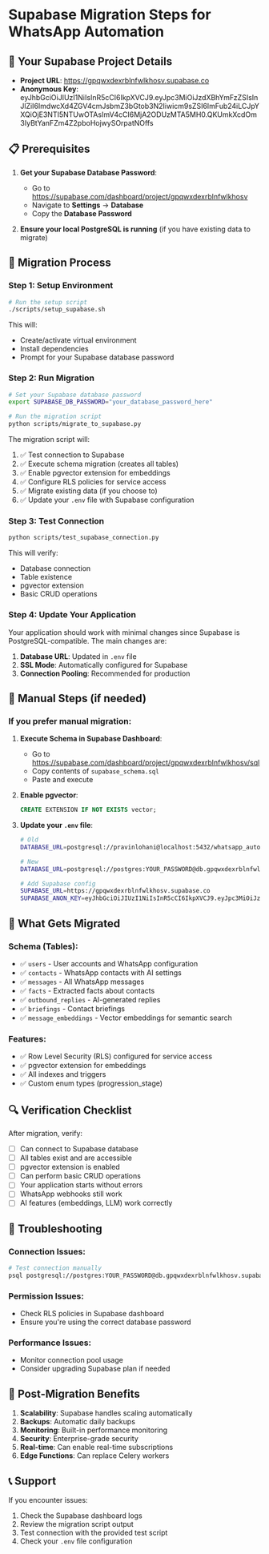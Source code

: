 # Supabase Migration Steps for WhatsApp Automation

## 🎯 Your Supabase Project Details

- **Project URL**: https://gpqwxdexrblnfwlkhosv.supabase.co
- **Anonymous Key**: eyJhbGciOiJIUzI1NiIsInR5cCI6IkpXVCJ9.eyJpc3MiOiJzdXBhYmFzZSIsInJlZiI6ImdwcXd4ZGV4cmJsbmZ3bGtob3N2Iiwicm9sZSI6ImFub24iLCJpYXQiOjE3NTI5NTUwOTAsImV4cCI6MjA2ODUzMTA5MH0.QKUmkXcdOm3IyBtYanFZm4Z2pboHojwySOrpatNOffs

## 📋 Prerequisites

1. **Get your Supabase Database Password**:
   - Go to https://supabase.com/dashboard/project/gpqwxdexrblnfwlkhosv
   - Navigate to **Settings** → **Database**
   - Copy the **Database Password**

2. **Ensure your local PostgreSQL is running** (if you have existing data to migrate)

## 🚀 Migration Process

### Step 1: Setup Environment

```bash
# Run the setup script
./scripts/setup_supabase.sh
```

This will:
- Create/activate virtual environment
- Install dependencies
- Prompt for your Supabase database password

### Step 2: Run Migration

```bash
# Set your Supabase database password
export SUPABASE_DB_PASSWORD="your_database_password_here"

# Run the migration script
python scripts/migrate_to_supabase.py
```

The migration script will:
1. ✅ Test connection to Supabase
2. ✅ Execute schema migration (creates all tables)
3. ✅ Enable pgvector extension for embeddings
4. ✅ Configure RLS policies for service access
5. ✅ Migrate existing data (if you choose to)
6. ✅ Update your `.env` file with Supabase configuration

### Step 3: Test Connection

```bash
python scripts/test_supabase_connection.py
```

This will verify:
- Database connection
- Table existence
- pgvector extension
- Basic CRUD operations

### Step 4: Update Your Application

Your application should work with minimal changes since Supabase is PostgreSQL-compatible. The main changes are:

1. **Database URL**: Updated in `.env` file
2. **SSL Mode**: Automatically configured for Supabase
3. **Connection Pooling**: Recommended for production

## 🔧 Manual Steps (if needed)

### If you prefer manual migration:

1. **Execute Schema in Supabase Dashboard**:
   - Go to https://supabase.com/dashboard/project/gpqwxdexrblnfwlkhosv/sql
   - Copy contents of `supabase_schema.sql`
   - Paste and execute

2. **Enable pgvector**:
   ```sql
   CREATE EXTENSION IF NOT EXISTS vector;
   ```

3. **Update your `.env` file**:
   ```bash
   # Old
   DATABASE_URL=postgresql://pravinlohani@localhost:5432/whatsapp_automation
   
   # New
   DATABASE_URL=postgresql://postgres:YOUR_PASSWORD@db.gpqwxdexrblnfwlkhosv.supabase.co:5432/postgres?sslmode=require
   
   # Add Supabase config
   SUPABASE_URL=https://gpqwxdexrblnfwlkhosv.supabase.co
   SUPABASE_ANON_KEY=eyJhbGciOiJIUzI1NiIsInR5cCI6IkpXVCJ9.eyJpc3MiOiJzdXBhYmFzZSIsInJlZiI6ImdwcXd4ZGV4cmJsbmZ3bGtob3N2Iiwicm9sZSI6ImFub24iLCJpYXQiOjE3NTI5NTUwOTAsImV4cCI6MjA2ODUzMTA5MH0.QKUmkXcdOm3IyBtYanFZm4Z2pboHojwySOrpatNOffs
   ```

## 🎯 What Gets Migrated

### Schema (Tables):
- ✅ `users` - User accounts and WhatsApp configuration
- ✅ `contacts` - WhatsApp contacts with AI settings
- ✅ `messages` - All WhatsApp messages
- ✅ `facts` - Extracted facts about contacts
- ✅ `outbound_replies` - AI-generated replies
- ✅ `briefings` - Contact briefings
- ✅ `message_embeddings` - Vector embeddings for semantic search

### Features:
- ✅ Row Level Security (RLS) configured for service access
- ✅ pgvector extension for embeddings
- ✅ All indexes and triggers
- ✅ Custom enum types (progression_stage)

## 🔍 Verification Checklist

After migration, verify:

- [ ] Can connect to Supabase database
- [ ] All tables exist and are accessible
- [ ] pgvector extension is enabled
- [ ] Can perform basic CRUD operations
- [ ] Your application starts without errors
- [ ] WhatsApp webhooks still work
- [ ] AI features (embeddings, LLM) work correctly

## 🚨 Troubleshooting

### Connection Issues:
```bash
# Test connection manually
psql postgresql://postgres:YOUR_PASSWORD@db.gpqwxdexrblnfwlkhosv.supabase.co:5432/postgres?sslmode=require
```

### Permission Issues:
- Check RLS policies in Supabase dashboard
- Ensure you're using the correct database password

### Performance Issues:
- Monitor connection pool usage
- Consider upgrading Supabase plan if needed

## 🎉 Post-Migration Benefits

1. **Scalability**: Supabase handles scaling automatically
2. **Backups**: Automatic daily backups
3. **Monitoring**: Built-in performance monitoring
4. **Security**: Enterprise-grade security
5. **Real-time**: Can enable real-time subscriptions
6. **Edge Functions**: Can replace Celery workers

## 📞 Support

If you encounter issues:
1. Check the Supabase dashboard logs
2. Review the migration script output
3. Test connection with the provided test script
4. Check your `.env` file configuration 